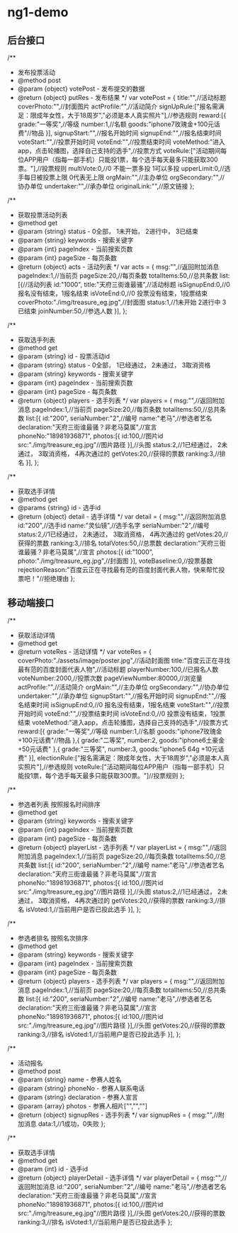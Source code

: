# ng1-demo

## 后台接口

/**
 * 发布投票活动
 * @method post
 * @param {object} votePost - 发布提交的数据
 * @return {object} putRes - 发布结果
 */
 var votePost = {
     title:"",//活动标题
     coverPhoto:"",//封面图片
     actProfile:"",//活动简介
     signUpRule:["报名需满足：限成年女性，大于18周岁","必须是本人真实照片"],//参选规则
     reward:[{
         grade:"一等奖",//等级
         number:1,//名额
         goods:"iphone7玫瑰金+100元话费"//物品
     }],
     signupStart:"",//报名开始时间
     signupEnd:"",//报名结束时间
     voteStart:"",//投票开始时间
     voteEnd:"",//投票结束时间
     voteMethod:"进入app，点击轮播图，选择自己支持的选手",//投票方式
     voteRule:["活动期间每位APP用户（指每一部手机）只能投1票，每个选手每天最多只能获取300票。"],//投票规则
     multiVote:0,//0 不能一票多投 1可以多投
     upperLimit:0,//选手每日被投票上限 0代表无上限
     orgMain:"",//主办单位
     orgSecondary:"",//协办单位
     undertaker:"",//承办单位
     originalLink:"",//原文链接
 };

 /**
  * 获取投票活动列表
  * @method get
  * @param {string} status - 0全部， 1未开始， 2进行中， 3已结束
  * @param {string} keywords - 搜索关键字
  * @param {int} pageIndex - 当前搜索页数
  * @param {int} pageSize - 每页条数
  * @return {object} acts - 活动列表
  */
 var acts = {
     msg:"",//返回附加消息
     pageIndex:1,//当前页
     pageSize:20,//每页条数
     totalItems:50,//总共条数
     list:[{//活动列表
         id:"1000",
         title:"天府三街谁最骚",//活动标题
         isSignupEnd:0,//0 报名没有结束，1报名结束
         isVoteEnd:0,//0 投票没有结束，1投票结束
         coverPhoto:"./img/treasure_eg.jpg",//封面图
         status:1,//1未开始 2进行中 3已结束
         joinNumber:50,//参选人数
     }],
 };

 /**
  * 获取选手列表
  * @method get
  * @param {string} id - 投票活动id
  * @param {string} status - 0全部， 1已经通过， 2未通过， 3取消资格
  * @param {string} keywords - 搜索关键字
  * @param {int} pageIndex - 当前搜索页数
  * @param {int} pageSize - 每页条数
  * @return {object} players - 选手列表
  */
  var players = {
      msg:"",//返回附加消息
      pageIndex:1,//当前页
      pageSize:20,//每页条数
      totalItems:50,//总共条数
      list:[{
          id:"200",
          seriaNumber:"2",//编号
          name:"老马",//参选者艺名
          declaration:"天府三街谁最骚？非老马莫属",//宣言
          phoneNo:"18981936871",
          photos:[{
              id:100,//图片id
              src:"./img/treasure_eg.jpg"//图片路径
          }],//头图
          status:2,//1已经通过， 2未通过， 3取消资格， 4再次通过的
          getVotes:20,//获得的票数
          ranking:3,//排名
      }],
  };

  /**
   * 获取选手详情
   * @method get
   * @params {string} id - 选手id
   * @return {object} detail - 选手详情
   */
   var detail = {
       msg:"",//返回附加消息
       id:"200",//选手id
       name:"灵仙镜",//选手名字
       seriaNumber:"2",//编号
       status:2,//1已经通过， 2未通过， 3取消资格， 4再次通过的
       getVotes:20,//获得的票数
       ranking:3,//排名
       totalVotes:50,//总票数
       declaration:"天府三街谁最骚？非老马莫属",//宣言
       photos:[{
           id:"1000",
           photo:"./img/treasure_eg.jpg",//封面图
       }],
       voteBaseline:0,//投票基数
       rejectionReason:"百度云正在寻找最有范的百度封面代表人物，快来帮忙投票吧！"//拒绝理由
   };

## 移动端接口

/**
 * 获取活动详情
 * @method get
 * @return voteRes - 活动详情
 */
var voteRes = {
    coverPhoto:"./assets/image/poster.jpg",//活动封面图
    title:"百度云正在寻找最有范的百度封面代表人物",//活动标题
    playerNumber:100,//已报名人数
    voteNumber:2000,//投票次数
    pageViewNumber:80000,//浏览量
    actProfile:"",//活动简介
    orgMain:"",//主办单位
    orgSecondary:"",//协办单位
    undertaker:"",//承办单位
    signupStart:"",//报名开始时间
    signupEnd:"",//报名结束时间
    isSignupEnd:0,//0 报名没有结束，1报名结束
    voteStart:"",//投票开始时间
    voteEnd:"",//投票结束时间
    isVoteEnd:0,//0 投票没有结束，1投票结束
    voteMethod:"进入app，点击轮播图，选择自己支持的选手",//投票方式
    reward:[{
        grade:"一等奖",//等级
        number:1,//名额
        goods:"iphone7玫瑰金+100元话费"//物品
    },{
        grade:"二等奖",
        number:2,
        goods:"iphone6土豪金+50元话费"
    },{
        grade:"三等奖",
        number:3,
        goods:"iphone5 64g +10元话费"
    }],
    electionRule:["报名需满足：限成年女性，大于18周岁","必须是本人真实照片"],//参选规则
    voteRule:["活动期间每位APP用户（指每一部手机）只能投1票，每个选手每天最多只能获取300票。"]//投票规则
};

/**
 * 参选者列表 按照报名时间排序
 * @method get
 * @param {string} keywords - 搜索关键字
 * @param {int} pageIndex - 当前搜索页数
 * @param {int} pageSize - 每页条数
 * @return {object} playerList - 选手列表
 */
 var playerList = {
     msg:"",//返回附加消息
     pageIndex:1,//当前页
     pageSize:20,//每页条数
     totalItems:50,//总共条数
     list:[{
         id:"200",
         seriaNumber:"2",//编号
         name:"老马",//参选者艺名
         declaration:"天府三街谁最骚？非老马莫属",//宣言
         phoneNo:"18981936871",
         photos:[{
             id:100,//图片id
             src:"./img/treasure_eg.jpg"//图片路径
         }],//头图
         status:2,//1已经通过， 2未通过， 3取消资格， 4再次通过的
         getVotes:20,//获得的票数
         ranking:3,//排名
         isVoted:1,//当前用户是否已投此选手
     }],
 };

 /**
  * 参选者排名 按照名次排序
  * @method get
  * @param {string} keywords - 搜索关键字
  * @param {int} pageIndex - 当前搜索页数
  * @param {int} pageSize - 每页条数
  * @return {object} players - 选手列表
  */
  var players = {
      msg:"",//返回附加消息
      pageIndex:1,//当前页
      pageSize:20,//每页条数
      totalItems:50,//总共条数
      list:[{
          id:"200",
          seriaNumber:"2",//编号
          name:"老马",//参选者艺名
          declaration:"天府三街谁最骚？非老马莫属",//宣言
          phoneNo:"18981936871",
          photos:[{
              id:100,//图片id
              src:"./img/treasure_eg.jpg"//图片路径
          }],//头图
          getVotes:20,//获得的票数
          ranking:3,//排名
          isVoted:1,//当前用户是否已投此选手
      }],
  };

  /**
   * 活动报名
   * @method post
   * @param {string} name - 参赛人姓名
   * @param {string} phoneNo - 参赛人联系电话
   * @param {string} declaration - 参赛人宣言
   * @param {array} photos - 参赛人相片["","",""]
   * @return {object} signupRes - 选手列表
   */
  var signupRes = {
      msg:"",//附加消息
      data:1,//1成功，0失败
  };

  /**
   * 获取选手详情
   * @method get
   * @param {int} id - 选手id
   * @return {object} playerDetail - 选手详情
   */
   var playerDetail = {
       msg:"",//返回附加消息
       id:"200",
       seriaNumber:"2",//编号
       name:"老马",//参选者艺名
       declaration:"天府三街谁最骚？非老马莫属",//宣言
       phoneNo:"18981936871",
       photos:[{
           id:100,//图片id
           src:"./img/treasure_eg.jpg"//图片路径
       }],//头图
       getVotes:20,//获得的票数
       ranking:3,//排名
       isVoted:1,//当前用户是否已投此选手
   };
